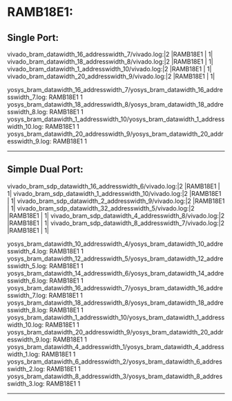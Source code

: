 # RAMB18E1:
## Single Port:
vivado_bram_datawidth_16_addresswidth_7/vivado.log:|2     |RAMB18E1 |     1|
vivado_bram_datawidth_18_addresswidth_8/vivado.log:|2     |RAMB18E1 |     1|
vivado_bram_datawidth_1_addresswidth_10/vivado.log:|2     |RAMB18E1 |     1|
vivado_bram_datawidth_20_addresswidth_9/vivado.log:|2     |RAMB18E1 |     1|

yosys_bram_datawidth_16_addresswidth_7/yosys_bram_datawidth_16_addresswidth_7.log:     RAMB18E1                        1
yosys_bram_datawidth_18_addresswidth_8/yosys_bram_datawidth_18_addresswidth_8.log:     RAMB18E1                        1
yosys_bram_datawidth_1_addresswidth_10/yosys_bram_datawidth_1_addresswidth_10.log:     RAMB18E1                        1
yosys_bram_datawidth_20_addresswidth_9/yosys_bram_datawidth_20_addresswidth_9.log:     RAMB18E1                        1

-------------------------------------------------------------------------------------------------------------------------

## Simple Dual Port:
vivado_bram_sdp_datawidth_16_addresswidth_6/vivado.log:|2     |RAMB18E1 |     1|
vivado_bram_sdp_datawidth_1_addresswidth_10/vivado.log:|2     |RAMB18E1 |     1|
vivado_bram_sdp_datawidth_2_addresswidth_9/vivado.log:|2     |RAMB18E1 |     1|
vivado_bram_sdp_datawidth_32_addresswidth_5/vivado.log:|2     |RAMB18E1 |     1|
vivado_bram_sdp_datawidth_4_addresswidth_8/vivado.log:|2     |RAMB18E1 |     1|
vivado_bram_sdp_datawidth_8_addresswidth_7/vivado.log:|2     |RAMB18E1 |     1|

yosys_bram_datawidth_10_addresswidth_4/yosys_bram_datawidth_10_addresswidth_4.log:     RAMB18E1                        1
yosys_bram_datawidth_12_addresswidth_5/yosys_bram_datawidth_12_addresswidth_5.log:     RAMB18E1                        1
yosys_bram_datawidth_14_addresswidth_6/yosys_bram_datawidth_14_addresswidth_6.log:     RAMB18E1                        1
yosys_bram_datawidth_16_addresswidth_7/yosys_bram_datawidth_16_addresswidth_7.log:     RAMB18E1                        1
yosys_bram_datawidth_18_addresswidth_8/yosys_bram_datawidth_18_addresswidth_8.log:     RAMB18E1                        1
yosys_bram_datawidth_1_addresswidth_10/yosys_bram_datawidth_1_addresswidth_10.log:     RAMB18E1                        1
yosys_bram_datawidth_20_addresswidth_9/yosys_bram_datawidth_20_addresswidth_9.log:     RAMB18E1                        1
yosys_bram_datawidth_4_addresswidth_1/yosys_bram_datawidth_4_addresswidth_1.log:     RAMB18E1                        1
yosys_bram_datawidth_6_addresswidth_2/yosys_bram_datawidth_6_addresswidth_2.log:     RAMB18E1                        1
yosys_bram_datawidth_8_addresswidth_3/yosys_bram_datawidth_8_addresswidth_3.log:     RAMB18E1                        1

------------------------------------------------------------------------------------------------------------------------

